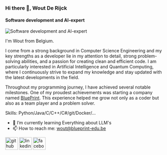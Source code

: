 ### Hi there 👋, Wout De Rijck
#### Software development and AI-expert
![Software development and AI-expert]([https://arturssmirnovs.github.io/github-profile-readme-generator/images/banner.png](https://github.com/WoutDeRijck/WoutDeRijck/blob/main/Personal%20Banner.jpg))

I'm Wout from Belgium.

I come from a strong background in Computer Science Engineering and my key strengths as a developer lie in my attention to detail, strong problem-solving abilities, and a passion for creating clean and efficient code. I am particularly interested in Artificial Intelligence and Quantum Computing, where I continuously strive to expand my knowledge and stay updated with the latest developments in the field.

Throughout my programming journey, I have achieved several notable milestones. One of my proudest achievements was starting a company named [BluePrint](https://www.blueprint-edu.be/). This experience helped me grow not only as a coder but also as a team player and a problem solver.

Skills:  Python/Java/C/C++/C#/git/Docker/... 

- 🌱 I’m currently learning Everything about LLM's 
- 📫 How to reach me: wout@blueprint-edu.be 


[<img src='https://cdn.jsdelivr.net/npm/simple-icons@3.0.1/icons/github.svg' alt='github' height='40'>](https://github.com/https://github.com/WoutDeRijck)  [<img src='https://cdn.jsdelivr.net/npm/simple-icons@3.0.1/icons/linkedin.svg' alt='linkedin' height='40'>](https://www.linkedin.com/in/https://www.linkedin.com/in/wout-de-rijck-337749223//)  [<img src='https://cdn.jsdelivr.net/npm/simple-icons@3.0.1/icons/facebook.svg' alt='facebook' height='40'>](https://www.facebook.com/https://www.facebook.com/wout.derijck/)  
